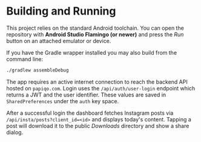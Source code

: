 # Building and Running

This project relies on the standard Android toolchain. You can open the
repository with **Android Studio Flamingo (or newer)** and press the *Run* button
on an attached emulator or device.

If you have the Gradle wrapper installed you may also build from the command
line:

```bash
./gradlew assembleDebug
```

The app requires an active internet connection to reach the backend API hosted on
`papiqo.com`. Login uses the `/api/auth/user-login` endpoint which returns a JWT
and the user identifier. These values are saved in `SharedPreferences` under the
`auth` key space.

After a successful login the dashboard fetches Instagram posts via
`/api/insta/posts?client_id=<id>` and displays today's content. Tapping a post
will download it to the public *Downloads* directory and show a share dialog.
